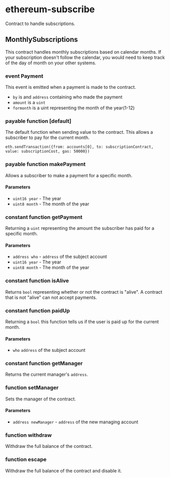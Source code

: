# ethereum-subscribe

Contract to handle subscriptions.

## MonthlySubscriptions

This contract handles monthly subscriptions based on calendar months.  If your
subscription doesn't follow the calendar, you would need to keep track of the 
day of month on your other systems.

### event Payment

This event is emitted when a payment is made to the contract.

 - `by` is and `address` containing who made the payment
 - `amount` is a `uint`
 - `formonth` is a uint representing the month of the year(1-12)

### payable function [default]

The default function when sending value to the contract.  This allows a 
subscriber to pay for the current month.

    eth.sendTransaction({from: accounts[0], to: subscriptionContract, value: subscriptionCost, gas: 50000})

### payable function makePayment

Allows a subscriber to make a payment for a specific month.

#### Parameters

 - `uint16 year` - The year
 - `uint8 month` - The month of the year

### constant function getPayment

Returning a `uint` representing the amount the subscriber has paid for a 
specific month.

#### Parameters

 - `address who` - `address` of the subject account
 - `uint16 year` - The year
 - `uint8 month` - The month of the year

### constant function isAlive

Returns `bool` representing whether or not the contract is "alive".  A contract
that is not "alive" can not accept payments.

### constant function paidUp

Returning a `bool` this function tells us if the user is paid up for the current
month.

#### Parameters

 - `who` `address` of the subject account

### constant function getManager

Returns the current manager's `address`.

### function setManager

Sets the manager of the contract.

#### Parameters

 - `address newManager` - `address` of the new managing account

### function withdraw

Withdraw the full balance of the contract.

### function escape

Withdraw the full balance of the contract and disable it.

